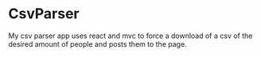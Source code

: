 # CsvParser
My csv parser app uses react and mvc to force a download of a csv of the desired amount of people and posts them to the page.
